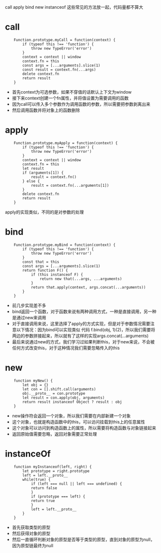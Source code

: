 call apply bind new instanceof 这些常见的方法放一起，代码量都不算大

# call
```
    Function.prototype.myCall = function(context) {
        if (typeof this !== 'function') {
            throw new TypeError('error')
        }
        context = context || window
        context.fn = this
        const args = [...arguments].slice(1)
        const result = context.fn(...args)
        delete context.fn
        return result
    }
```
+ 首先context为可选参数，如果不穿值的话默认上下文为window
+ 接下来context创建一个fn属性，并将值设置为需要调用的函数
+ 因为call可以传入多个参数作为调用函数的参数，所以需要把参数剥离出来
+ 然后调用函数并将对象上的函数删除

# apply

```
    Function.prototype.myApply = function(context) {
        if (typeof this !== 'function') {
            throw new TypeError('error')
        }
        context = context || window
        context.fn = this
        let result
        if (arguments[1]) {
            result = context.fn()
        } else {
            result = context.fn(...arguments[1])
        }
        delete context.fn
        return result
    }
```
apply的实现类似，不同的是对参数的处理

# bind

```
    Function.prototype.myBind = function(context) {
        if (typeof this !== 'function') {
            throw new TypeError('error')
        }
        const that = this
        const args = [...arguments].slice(1)
        return function F() {
            if (this instanceof F) {
                return new that(...args, ...arguments)
            }
            return that.apply(context, args.concat(...arguments))
        }
    }
```

+ 前几步实现差不多
+ bind返回一个函数，对于函数来说有两种调用方式，一种是直接调用，另一种是通过new来调用
+ 对于直接调用来说，这里选择了apply的方式实现，但是对于参数情况需要注意以下情况：因为bind可以实现类似
代码 f.bind(obj, 1)(2)，所以我们需要将两边的参数拼接起来，所以就有了这样的实现args.concat(...arguments)
+ 最后来说通过new的方式，我们学习过如果判断this，对于new来说，不会被任何方式改变this，对于这种情况我们需要忽略传入的this

# new

```
    function myNew() {
        let obj = {}
        let con = [].shift.call(arguments)
        obj.__proto__ = con.prototype
        let result = con.apply(obj, arguments)
        return result instanceof Object ? result : obj
    }
```

+ new操作符会返回一个对象，所以我们需要在内部新建一个对象
+ 这个对象，也就是构造函数中的this，可以访问挂载到this上的任意属性
+ 这个对象可以访问到构造函数上的属性，所以需要将构造函数与对象链接起来
+ 返回原始值需要忽略，返回对象需要正常处理

# instanceOf

```
    function myInstanceof(left, right) {
        let prototype = right.prototype
        left = left.__proto__
        while(true) {
            if (left === null || left === undefined) {
            return false
            } 
            if (prototype === left) {
            return true
            }
            left = left.__proto__
        }
    }
```
+ 首先获取类型的原型
+ 然后获得对象的原型
+ 然后一直循环判断对象的原型是否等于类型的原型，直到对象的原型为null，因为原型链最终为null

